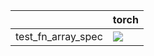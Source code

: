 |                    | torch                                                                                                                                                                                  |
|:-------------------|:---------------------------------------------------------------------------------------------------------------------------------------------------------------------------------------|
| test_fn_array_spec | <a href="https://github.com/unifyai/ivy/actions/runs/3749743334/jobs/6368564713" rel="noopener noreferrer" target="_blank"><img src=https://img.shields.io/badge/-success-success></a> |